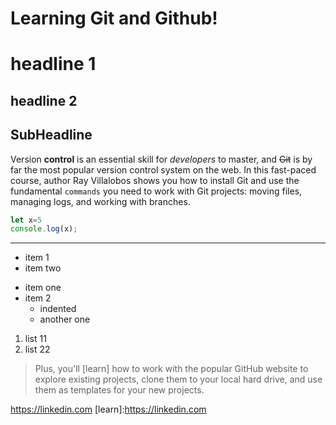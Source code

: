 # Learning Git and Github!
headline 1
=====


headline 2
------

## SubHeadline

Version **control** is an essential skill for _developers_ to master, and ~~Git~~ is by far the most popular version control system on the web. In this fast-paced course, author Ray Villalobos shows you how to install Git and use the fundamental `commands` you need to work with Git projects: moving files, managing logs, and working with branches.

```js
let x=5
console.log(x);
```

***

- item 1
- item two

* item one
* item 2
    - indented
    - another one
 
1. list 11
1. list 22
   

> Plus, you'll [learn] how to work with the popular GitHub website to explore existing projects, clone them to your local hard drive, and use them as templates for your new projects.


https://linkedin.com
[learn]:https://linkedin.com
